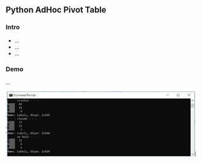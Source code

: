 <h2>Python AdHoc Pivot Table</h2>
<h3>Intro</h3>
<ul>
  <li>...</li>
  <li>...</li>
  <li>...</li>
</ul>

<h3>Demo</h3>
<p>...</p>
<img src="images/pivot.JPG">
